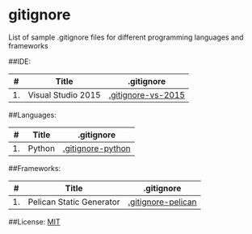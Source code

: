 # gitignore
List of sample .gitignore files for different programming languages and frameworks

##IDE:

| #  |          Title           |                .gitignore                                              |
|----|--------------------------|------------------------------------------------------------------------|
| 1. | Visual Studio 2015       | [.gitignore-vs-2015](.gitignore-vs-2015)                               |

##Languages:

| #  |          Title           |                .gitignore                                              |
|----|--------------------------|------------------------------------------------------------------------|
| 1. | Python                   | [.gitignore-python](.gitignore-python)                                 |

##Frameworks:

| #  |          Title           |                .gitignore                                              |
|----|--------------------------|------------------------------------------------------------------------|
| 1. | Pelican Static Generator | [.gitignore-pelican](.gitignore-pelican)                               |

##License:
[MIT](LICENSE)
